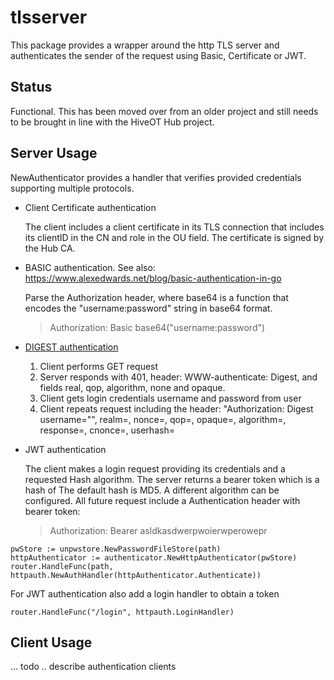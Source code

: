 # tlsserver

This package provides a wrapper around the http TLS server and authenticates the sender of the request using Basic, Certificate or JWT.

## Status

Functional.
This has been moved over from an older project and still needs to be brought in line with the HiveOT Hub project.

## Server Usage

NewAuthenticator provides a handler that verifies provided credentials supporting multiple protocols.

* Client Certificate authentication

    The client includes a client certificate in its TLS connection that includes its clientID in the CN and role in the OU field. The certificate is signed by the Hub CA.

* BASIC authentication. See also: https://www.alexedwards.net/blog/basic-authentication-in-go
  
  Parse the Authorization header, where base64 is a function that encodes the "username:password" string in base64 format.
   > Authorization: Basic base64("username:password")

  
* [DIGEST authentication](https://www.rfc-editor.org/rfc/rfc7616.txt)
  1. Client performs GET request
  2. Server responds with 401, header: WWW-authenticate: Digest, and fields real, qop, algorithm, none and opaque.
  3. Client gets login credentials username and password from user
  4. Client repeats request including the header:
  "Authorization: Digest username="", realm=, nonce=, qop=, opaque=, algorithm=, response=, cnonce=, userhash=


* JWT authentication

  The client makes a login request providing its credentials and a requested Hash algorithm. The server returns a bearer token which is a hash of  The default hash is MD5. A different algorithm can be configured. All future request include a Authentication header with bearer token:
  > Authorization: Bearer asldkasdwerpwoierwperowepr



```golang
pwStore := unpwstore.NewPasswordFileStore(path)
httpAuthenticator := authenticator.NewHttpAuthenticator(pwStore)
router.HandleFunc(path, httpauth.NewAuthHandler(httpAuthenticator.Authenticate))
```

For JWT authentication also add a login handler to obtain a token

```golang
router.HandleFunc("/login", httpauth.LoginHandler)
```




## Client Usage

... todo .. describe authentication clients